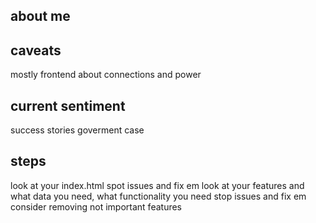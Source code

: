 ## about me
## caveats
  mostly frontend
  about connections and power
## current sentiment
  success stories
  goverment case
## steps
  look at your index.html
    spot issues and fix em
  look at your features and what data you need, what functionality you need
    stop issues and fix em
    consider removing not important features


